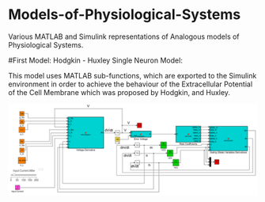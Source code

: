 # Models-of-Physiological-Systems
Various MATLAB and Simulink representations of Analogous models of Physiological Systems.

#First Model: Hodgkin - Huxley Single Neuron Model:

This model uses MATLAB sub-functions, which are exported to the Simulink environment in order to achieve the behaviour of the Extracellular Potential of the Cell Membrane which was proposed by Hodgkin, and Huxley.

![Model Diagram](https://github.com/kucar17/Models-of-Physiological-Systems/blob/main/Hodgkin-Huxley%20Single%20Neuron%20Model/Model.png?raw=true)
